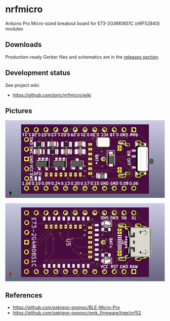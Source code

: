 # nrfmicro

Arduino Pro Micro-sized breakout board for E73-2G4M08S1C (nRF52840) modules

## Downloads

Production-ready Gerber files and schematics are in the [releases section](https://github.com/joric/nrfmicro/releases).

## Development status

See project wiki:

* https://github.com/joric/nrfmicro/wiki

## Pictures

![](hardware/front.png)

![](hardware/back.png)

## References

* https://github.com/sekigon-gonnoc/BLE-Micro-Pro
* https://github.com/sekigon-gonnoc/qmk_firmware/tree/nrf52


